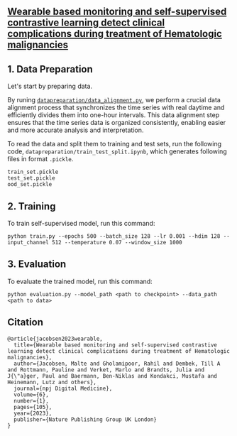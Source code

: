 ## [Wearable based monitoring and self-supervised contrastive learning detect clinical complications during treatment of Hematologic malignancies](https://www.nature.com/articles/s41746-023-00847-2#additional-information)

## 1. Data Preparation

Let's start by preparing data. 

By runing [`datapreparation/data_alignment.py`](https://github.com/rahilgholami/ASSISTO-Project/blob/main/datapreparation/data_alignment.py), we perform a crucial data alignment process that synchronizes the time series with real daytime and efficiently divides them into one-hour intervals. This data alignment step ensures that the time series data is organized consistently, enabling easier and more accurate analysis and interpretation.

To read the data and split them to training and test sets, run the following code, `datapreparation/train_test_split.ipynb`,
which generates following files in format `.pickle`.
```
train_set.pickle
test_set.pickle
ood_set.pickle
```


## 2. Training

To train self-supervised model, run this command:
```train
python train.py --epochs 500 --batch_size 128 --lr 0.001 --hdim 128 --input_channel 512 --temperature 0.07 --window_size 1000
```

## 3. Evaluation
To evaluate the trained model, run this command:
```evaluation
python evaluation.py --model_path <path to checkpoint> --data_path <path to data>
```

## Citation

```
@article{jacobsen2023wearable,
  title={Wearable based monitoring and self-supervised contrastive learning detect clinical complications during treatment of Hematologic malignancies},
  author={Jacobsen, Malte and Gholamipoor, Rahil and Dembek, Till A and Rottmann, Pauline and Verket, Marlo and Brandts, Julia and J{\"a}ger, Paul and Baermann, Ben-Niklas and Kondakci, Mustafa and Heinemann, Lutz and others},
  journal={npj Digital Medicine},
  volume={6},
  number={1},
  pages={105},
  year={2023},
  publisher={Nature Publishing Group UK London}
}
```

